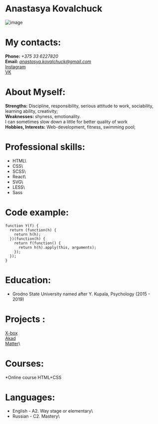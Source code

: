 # Anastasya Kovalchuck

![image](https://ibb.co/w6kfx7M)

# My contacts:

**Phone:** _+375 33 6227820_\
**Email:** *anastasya.kovalchuck@gmail.com*\
[Instagram](https://www.instagram.com/ankovel/)\
[VK](https://vk.com/feed)

# About Myself:

**Strengths:** Discipline, responsibility, serious attitude to work, sociability, learning ability, creativity;\
**Weaknesses:** shyness, emotionality.\
I can sometimes slow down a little for better quality of work\
**Hobbies, Interests:** Web-development, fitness, swimming pool;

# Professional skills:

- HTML\
- CSS\
- SCSS\
- React\
- SVG\
- LESS\
- Sass

# Code example:

```
function Y(f) {
  return (function(h) {
    return h(h);
  })(function(h) {
    return f(function() {
      return h(h).apply(this, arguments);
    });
  });
}
```

# Education:

- Grodno State University named after Y. Kupala, Psychology (2015 - 2019)

# Projects :

[X-box](https://github.com/ankovel/x-box)\
[Akad](https://github.com/ankovel/Akad)\
[Matter](https://github.com/ankovel/matter)\

# Courses:

\*Online course HTML+CSS

# Languages:

- English - А2. Way stage or elementary\
- Russian - С2. Mastery\
